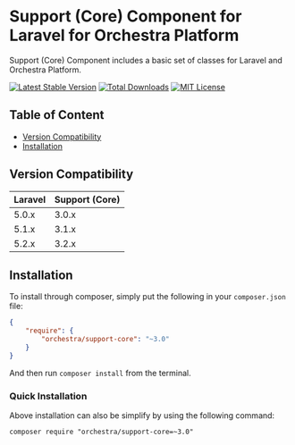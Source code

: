 Support (Core) Component for Laravel for Orchestra Platform
==============

Support (Core) Component includes a basic set of classes for Laravel and Orchestra Platform.

[![Latest Stable Version](https://img.shields.io/packagist/v/orchestra/support-core.svg?style=flat-square)](https://packagist.org/packages/orchestra/support-core)
[![Total Downloads](https://img.shields.io/packagist/dt/orchestra/support-core.svg?style=flat-square)](https://packagist.org/packages/orchestra/support-core)
[![MIT License](https://img.shields.io/packagist/l/orchestra/support-core.svg?style=flat-square)](https://packagist.org/packages/orchestra/support-core)

## Table of Content

* [Version Compatibility](#version-compatibility)
* [Installation](#installation)

## Version Compatibility

Laravel    | Support (Core)
:----------|:----------
 5.0.x     | 3.0.x
 5.1.x     | 3.1.x
 5.2.x     | 3.2.x

## Installation

To install through composer, simply put the following in your `composer.json` file:

```json
{
    "require": {
        "orchestra/support-core": "~3.0"
    }
}
```

And then run `composer install` from the terminal.

### Quick Installation

Above installation can also be simplify by using the following command:

    composer require "orchestra/support-core=~3.0"
